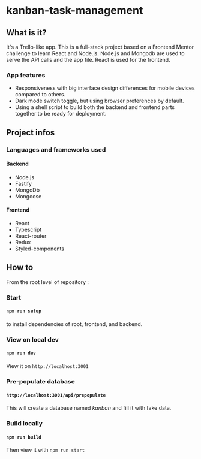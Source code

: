 # kanban-task-management

## What is it?
It's a Trello-like app. This is a full-stack project based on a Frontend Mentor challenge to learn React and Node.js. Node.js and Mongodb are used to serve the API calls and the app file. React is used for the frontend.

### App features

- Responsiveness with big interface design differences for mobile devices compared to others.
- Dark mode switch toggle, but using browser preferences by default.
- Using a shell script to build both the backend and frontend parts together to be ready for deployment.

## Project infos

### Languages and frameworks used
#### Backend

- Node.js
- Fastify
- MongoDb
- Mongoose

#### Frontend

- React
- Typescript
- React-router
- Redux
- Styled-components

## How to

From the root level of repository :

### Start

#### `npm run setup`
to install dependencies of root, frontend, and backend.

### View on local dev
#### `npm run dev`
View it on `http://localhost:3001`

### Pre-populate database
#### `http://localhost:3001/api/prepopulate`
This will create a database named *kanban* and fill it with fake data.

### Build locally
#### `npm run build`
Then view it with `npm run start`
